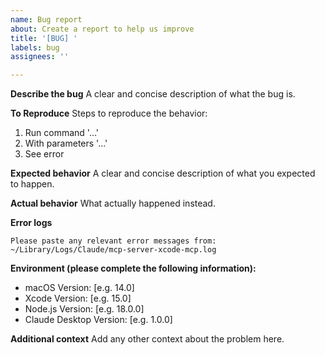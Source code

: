 ```yaml
---
name: Bug report
about: Create a report to help us improve
title: '[BUG] '
labels: bug
assignees: ''

---
```


**Describe the bug**
A clear and concise description of what the bug is.

**To Reproduce**
Steps to reproduce the behavior:
1. Run command '...'
2. With parameters '...'
3. See error

**Expected behavior**
A clear and concise description of what you expected to happen.

**Actual behavior**
What actually happened instead.

**Error logs**
```
Please paste any relevant error messages from:
~/Library/Logs/Claude/mcp-server-xcode-mcp.log
```

**Environment (please complete the following information):**
 - macOS Version: [e.g. 14.0]
 - Xcode Version: [e.g. 15.0]
 - Node.js Version: [e.g. 18.0.0]
 - Claude Desktop Version: [e.g. 1.0.0]

**Additional context**
Add any other context about the problem here.
